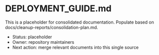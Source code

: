 # DEPLOYMENT_GUIDE.md

This is a placeholder for consolidated documentation. Populate based on docs/cleanup-reports/consolidation-plan.md.

- Status: placeholder
- Owner: repository maintainers
- Next action: merge relevant documents into this single source
